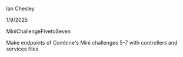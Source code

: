 Ian Chesley

1/9/2025

MiniChallengeFivetoSeven

Make endpoints of Combine's Mini challenges 5-7 with controllers and services files
